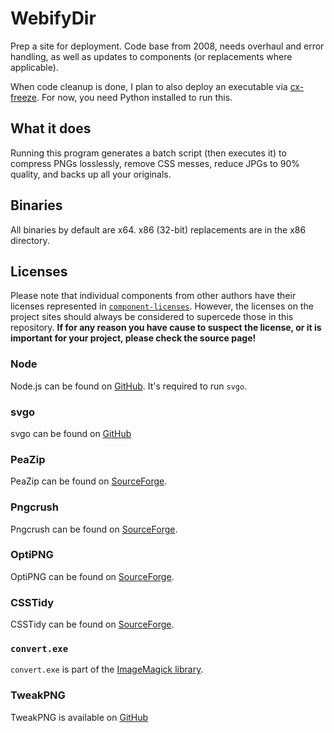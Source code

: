 WebifyDir
=========

Prep a site for deployment. Code base from 2008, needs overhaul and error handling, as well as updates to components (or replacements where applicable).

When code cleanup is done, I plan to also deploy an executable via [cx-freeze](http://cx-freeze.sourceforge.net/). For now, you need Python installed to run this.

## What it does

Running this program generates a batch script (then executes it) to compress PNGs losslessly, remove CSS messes, reduce JPGs to 90% quality, and backs up all your originals.

## Binaries

All binaries by default are x64. x86 (32-bit) replacements are in the x86 directory.

## Licenses

Please note that individual components from other authors have their licenses represented in [`component-licenses`](component-licenses/). However, the licenses on the project sites should always be considered to supercede those in this repository. **If for any reason you have cause to suspect the license, or it is important for your project, please check the source page!**

### Node
Node.js can be found on [GitHub](https://github.com/joyent/node). It's required to run `svgo`.

### svgo
svgo can be found on [GitHub](https://github.com/svg/svgo)
       
### PeaZip

PeaZip can be found on [SourceForge](http://sourceforge.net/projects/peazip/).

### Pngcrush

Pngcrush can be found on [SourceForge](http://pmt.sourceforge.net/pngcrush/).

### OptiPNG

OptiPNG can be found on [SourceForge](http://optipng.sourceforge.net/).

### CSSTidy

CSSTidy can be found on [SourceForge](http://csstidy.sourceforge.net/).

### `convert.exe`

`convert.exe` is part of the [ImageMagick library](http://www.imagemagick.org/script/license.php).

### TweakPNG

TweakPNG is available on [GitHub](https://github.com/jsummers/tweakpng)
